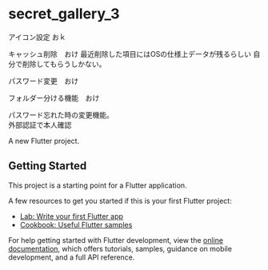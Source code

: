 # secret_gallery_3

アイコン設定
おｋ

キャッシュ削除　おけ
最近削除した項目にはOSの仕様上データが残るらしい
自分で削除してもらうしかない。

パスワード変更　おけ

フォルダー分ける機能　おけ

パスワード忘れた時の変更機能。<br>外部認証で本人確認

A new Flutter project.

## Getting Started

This project is a starting point for a Flutter application.

A few resources to get you started if this is your first Flutter project:

- [Lab: Write your first Flutter app](https://docs.flutter.dev/get-started/codelab)
- [Cookbook: Useful Flutter samples](https://docs.flutter.dev/cookbook)

For help getting started with Flutter development, view the
[online documentation](https://docs.flutter.dev/), which offers tutorials,
samples, guidance on mobile development, and a full API reference.
